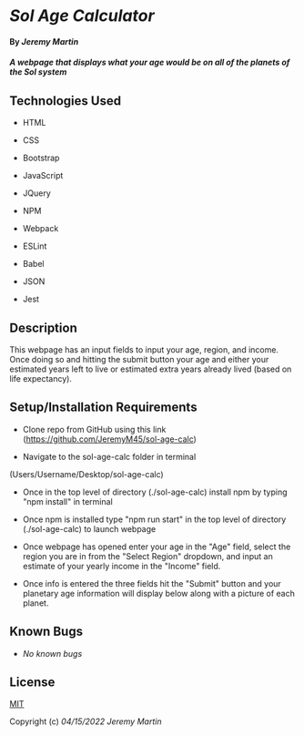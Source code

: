 
  

# _Sol Age Calculator_

  

#### By _**Jeremy Martin**_

  

#### _A webpage that displays what your age would be on all of the planets of the Sol system_

  

## Technologies Used

  

* HTML

* CSS

* Bootstrap

* JavaScript

* JQuery

* NPM

* Webpack

* ESLint

* Babel

* JSON

* Jest

  

## Description

This webpage has an input fields to input your age, region, and income. Once doing so and hitting the submit button your age and either your estimated years left to live or estimated extra years already lived (based on life expectancy).

  

## Setup/Installation Requirements

  

* Clone repo from GitHub using this link (https://github.com/JeremyM45/sol-age-calc)

  

* Navigate to the sol-age-calc folder in terminal

(Users/Username/Desktop/sol-age-calc)

  

* Once in the top level of directory (./sol-age-calc) install npm by typing "npm install" in terminal

  

* Once npm is installed type "npm run start" in the top level of directory (./sol-age-calc) to launch webpage

  

* Once webpage has opened enter your age in the "Age" field, select the region you are in from the "Select Region" dropdown, and input an estimate of your yearly income in the "Income" field.

  

* Once info is entered the three fields hit the "Submit" button and your planetary age information will display below along with a picture of each planet.

  

## Known Bugs

*  _No known bugs_

  

## License

[MIT](https://opensource.org/licenses/MIT)

  

Copyright (c) _04/15/2022_  _Jeremy Martin_